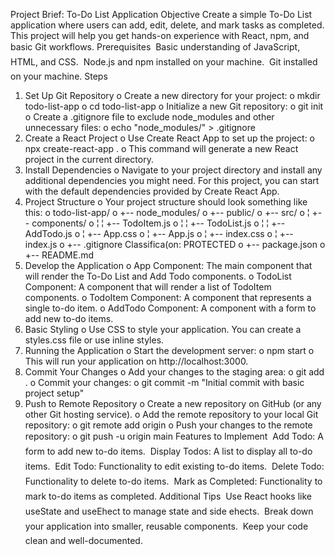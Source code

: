 Project Brief: To-Do List Application
Objective
Create a simple To-Do List application where users can add, edit, delete, and mark
tasks as completed. This project will help you get hands-on experience with React,
npm, and basic Git workflows.
Prerequisites
 Basic understanding of JavaScript, HTML, and CSS.
 Node.js and npm installed on your machine.
 Git installed on your machine.
Steps
1. Set Up Git Repository
o Create a new directory for your project:
o mkdir todo-list-app
o cd todo-list-app
o Initialize a new Git repository:
o git init
o Create a .gitignore file to exclude node_modules and other unnecessary
files:
o echo "node_modules/" > .gitignore
2. Create a React Project
o Use Create React App to set up the project:
o npx create-react-app .
o This command will generate a new React project in the current directory.
3. Install Dependencies
o Navigate to your project directory and install any additional dependencies
you might need. For this project, you can start with the default
dependencies provided by Create React App.
4. Project Structure
o Your project structure should look something like this:
o todo-list-app/
o +-- node_modules/
o +-- public/
o +-- src/
o ¦ +-- components/
o ¦ ¦ +-- TodoItem.js
o ¦ ¦ +-- TodoList.js
o ¦ ¦ +-- AddTodo.js
o ¦ +-- App.css
o ¦ +-- App.js
o ¦ +-- index.css
o ¦ +-- index.js
o +-- .gitignore
Classifica(on: PROTECTED
o +-- package.json
o +-- README.md
5. Develop the Application
o App Component: The main component that will render the To-Do List and
Add Todo components.
o TodoList Component: A component that will render a list of TodoItem
components.
o TodoItem Component: A component that represents a single to-do item.
o AddTodo Component: A component with a form to add new to-do items.
6. Basic Styling
o Use CSS to style your application. You can create a styles.css file or use
inline styles.
7. Running the Application
o Start the development server:
o npm start
o This will run your application on http://localhost:3000.
8. Commit Your Changes
o Add your changes to the staging area:
o git add .
o Commit your changes:
o git commit -m "Initial commit with basic project setup"
9. Push to Remote Repository
o Create a new repository on GitHub (or any other Git hosting service).
o Add the remote repository to your local Git repository:
o git remote add origin <your-repo-url>
o Push your changes to the remote repository:
o git push -u origin main
Features to Implement
 Add Todo: A form to add new to-do items.
 Display Todos: A list to display all to-do items.
 Edit Todo: Functionality to edit existing to-do items.
 Delete Todo: Functionality to delete to-do items.
 Mark as Completed: Functionality to mark to-do items as completed.
Additional Tips
 Use React hooks like useState and useEhect to manage state and side ehects.
 Break down your application into smaller, reusable components.
 Keep your code clean and well-documented.

